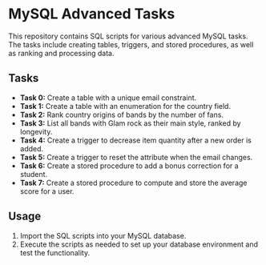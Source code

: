 # MySQL Advanced Tasks

This repository contains SQL scripts for various advanced MySQL tasks. The tasks include creating tables, triggers, and stored procedures, as well as ranking and processing data.

## Tasks

- **Task 0:** Create a table  with a unique email constraint.
- **Task 1:** Create a table  with an enumeration for the country field.
- **Task 2:** Rank country origins of bands by the number of fans.
- **Task 3:** List all bands with Glam rock as their main style, ranked by longevity.
- **Task 4:** Create a trigger to decrease item quantity after a new order is added.
- **Task 5:** Create a trigger to reset the  attribute when the email changes.
- **Task 6:** Create a stored procedure to add a bonus correction for a student.
- **Task 7:** Create a stored procedure to compute and store the average score for a user.

## Usage

1. Import the SQL scripts into your MySQL database.
2. Execute the scripts as needed to set up your database environment and test the functionality.
